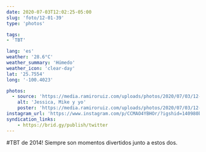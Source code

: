 ```yaml
---
date: 2020-07-03T12:02:25-05:00
slug: 'foto/12-01-39'
type: 'photos'

tags:
- 'TBT'

lang: 'es'
weather: '28.6°C'
weather_summary: 'Húmedo'
weather_icon: 'clear-day'
lat: '25.7554'
long: '-100.4023'

photos:
  - source: 'https://media.ramiroruiz.com/uploads/photos/2020/07/03/12-01-39/jessica--mike-and-me.jpg'
    alt: 'Jessica, Mike y yo'
    poster: 'https://media.ramiroruiz.com/uploads/photos/2020/07/03/12-01-39/poster.'
instagram_url: 'https://www.instagram.com/p/CCMAO4YBHOr/?igshid=140980blaq7cd'
syndication_links:
    - https://brid.gy/publish/twitter
---
```

 #TBT de 2014! Siempre son momentos divertidos junto a estos dos. 